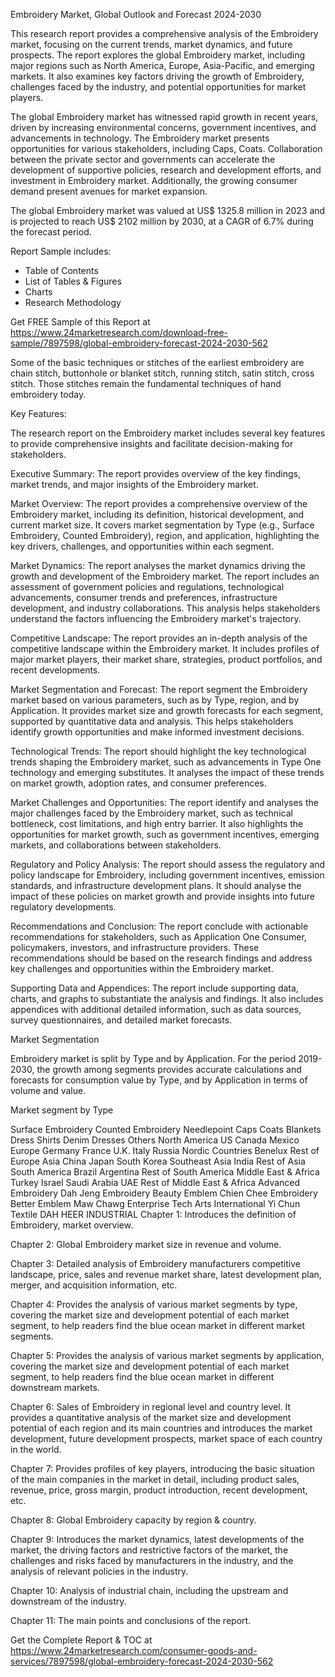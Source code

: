 Embroidery Market, Global Outlook and Forecast 2024-2030

This research report provides a comprehensive analysis of the Embroidery market, focusing on the current trends, market dynamics, and future prospects. The report explores the global Embroidery market, including major regions such as North America, Europe, Asia-Pacific, and emerging markets. It also examines key factors driving the growth of Embroidery, challenges faced by the industry, and potential opportunities for market players.

The global Embroidery market has witnessed rapid growth in recent years, driven by increasing environmental concerns, government incentives, and advancements in technology. The Embroidery market presents opportunities for various stakeholders, including Caps, Coats. Collaboration between the private sector and governments can accelerate the development of supportive policies, research and development efforts, and investment in Embroidery market. Additionally, the growing consumer demand present avenues for market expansion.

The global Embroidery market was valued at US$ 1325.8 million in 2023 and is projected to reach US$ 2102 million by 2030, at a CAGR of 6.7% during the forecast period.

Report Sample includes:
- Table of Contents
- List of Tables & Figures
- Charts
- Research Methodology

Get FREE Sample of this Report at https://www.24marketresearch.com/download-free-sample/7897598/global-embroidery-forecast-2024-2030-562

Some of the basic techniques or stitches of the earliest embroidery are chain stitch, buttonhole or blanket stitch, running stitch, satin stitch, cross stitch. Those stitches remain the fundamental techniques of hand embroidery today.

Key Features:

The research report on the Embroidery market includes several key features to provide comprehensive insights and facilitate decision-making for stakeholders.

Executive Summary: The report provides overview of the key findings, market trends, and major insights of the Embroidery market.

Market Overview: The report provides a comprehensive overview of the Embroidery market, including its definition, historical development, and current market size. It covers market segmentation by Type (e.g., Surface Embroidery, Counted Embroidery), region, and application, highlighting the key drivers, challenges, and opportunities within each segment.

Market Dynamics: The report analyses the market dynamics driving the growth and development of the Embroidery market. The report includes an assessment of government policies and regulations, technological advancements, consumer trends and preferences, infrastructure development, and industry collaborations. This analysis helps stakeholders understand the factors influencing the Embroidery market's trajectory.

Competitive Landscape: The report provides an in-depth analysis of the competitive landscape within the Embroidery market. It includes profiles of major market players, their market share, strategies, product portfolios, and recent developments.

Market Segmentation and Forecast: The report segment the Embroidery market based on various parameters, such as by Type, region, and by Application. It provides market size and growth forecasts for each segment, supported by quantitative data and analysis. This helps stakeholders identify growth opportunities and make informed investment decisions.

Technological Trends: The report should highlight the key technological trends shaping the Embroidery market, such as advancements in Type One technology and emerging substitutes. It analyses the impact of these trends on market growth, adoption rates, and consumer preferences.

Market Challenges and Opportunities: The report identify and analyses the major challenges faced by the Embroidery market, such as technical bottleneck, cost limitations, and high entry barrier. It also highlights the opportunities for market growth, such as government incentives, emerging markets, and collaborations between stakeholders.

Regulatory and Policy Analysis: The report should assess the regulatory and policy landscape for Embroidery, including government incentives, emission standards, and infrastructure development plans. It should analyse the impact of these policies on market growth and provide insights into future regulatory developments.

Recommendations and Conclusion: The report conclude with actionable recommendations for stakeholders, such as Application One Consumer, policymakers, investors, and infrastructure providers. These recommendations should be based on the research findings and address key challenges and opportunities within the Embroidery market.

Supporting Data and Appendices: The report include supporting data, charts, and graphs to substantiate the analysis and findings. It also includes appendices with additional detailed information, such as data sources, survey questionnaires, and detailed market forecasts.

Market Segmentation

Embroidery market is split by Type and by Application. For the period 2019-2030, the growth among segments provides accurate calculations and forecasts for consumption value by Type, and by Application in terms of volume and value.

Market segment by Type

Surface Embroidery
Counted Embroidery
Needlepoint
Caps
Coats
Blankets
Dress Shirts
Denim
Dresses
Others
North America
US
Canada
Mexico
Europe
Germany
France
U.K.
Italy
Russia
Nordic Countries
Benelux
Rest of Europe
Asia
China
Japan
South Korea
Southeast Asia
India
Rest of Asia
South America
Brazil
Argentina
Rest of South America
Middle East & Africa
Turkey
Israel
Saudi Arabia
UAE
Rest of Middle East & Africa
Advanced Embroidery
Dah Jeng Embroidery
Beauty Emblem
Chien Chee Embroidery
Better Emblem
Maw Chawg Enterprise
Tech Arts International
Yi Chun Textile
DAH HEER INDUSTRIAL
Chapter 1: Introduces the definition of Embroidery, market overview.

Chapter 2: Global Embroidery market size in revenue and volume.

Chapter 3: Detailed analysis of Embroidery manufacturers competitive landscape, price, sales and revenue market share, latest development plan, merger, and acquisition information, etc.

Chapter 4: Provides the analysis of various market segments by type, covering the market size and development potential of each market segment, to help readers find the blue ocean market in different market segments.

Chapter 5: Provides the analysis of various market segments by application, covering the market size and development potential of each market segment, to help readers find the blue ocean market in different downstream markets.

Chapter 6: Sales of Embroidery in regional level and country level. It provides a quantitative analysis of the market size and development potential of each region and its main countries and introduces the market development, future development prospects, market space of each country in the world.

Chapter 7: Provides profiles of key players, introducing the basic situation of the main companies in the market in detail, including product sales, revenue, price, gross margin, product introduction, recent development, etc.

Chapter 8: Global Embroidery capacity by region & country.

Chapter 9: Introduces the market dynamics, latest developments of the market, the driving factors and restrictive factors of the market, the challenges and risks faced by manufacturers in the industry, and the analysis of relevant policies in the industry.

Chapter 10: Analysis of industrial chain, including the upstream and downstream of the industry.

Chapter 11: The main points and conclusions of the report.

Get the Complete Report & TOC at https://www.24marketresearch.com/consumer-goods-and-services/7897598/global-embroidery-forecast-2024-2030-562
